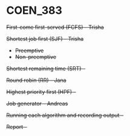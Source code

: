 # COEN_383

<s>First-come first-served (FCFS) - Trisha

Shortest job first (SJF) - Trisha
- Preemptive
- Non-preemptive

Shortest remaining time (SRT) - 

<s>Round robin (RR) - Jana

Highest priority first (HPF) - 

<s>Job generator - Andreas

Running each algorithm and recording output - 

Report - 

